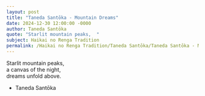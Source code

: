 ```yaml
---
layout: post
title: "Taneda Santōka - Mountain Dreams"
date: 2024-12-30 12:00:00 -0000
author: Taneda Santōka
quote: "Starlit mountain peaks,  "
subject: Haikai no Renga Tradition
permalink: /Haikai no Renga Tradition/Taneda Santōka/Taneda Santōka - Mountain Dreams
---
```


Starlit mountain peaks,  
    a canvas of the night,  
    dreams unfold above.

- Taneda Santōka
